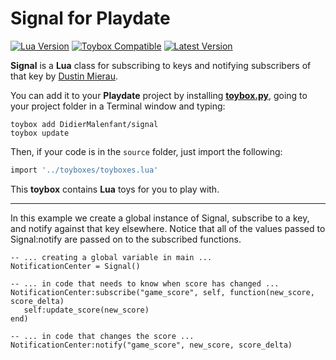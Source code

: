 # Signal for Playdate

[![Lua Version](https://img.shields.io/badge/Lua-5.4-yellowgreen)](https://lua.org) [![Toybox Compatible](https://img.shields.io/badge/toybox.py-compatible-brightgreen)](https://toyboxpy.io) [![Latest Version](https://img.shields.io/github/v/tag/DidierMalenfant/signal)](https://github.com/DidierMalenfant/signal/tags)

**Signal** is a **Lua** class for subscribing to keys and notifying subscribers of that key by [Dustin Mierau](https://github.com/mierau).

You can add it to your **Playdate** project by installing [**toybox.py**](https://toyboxpy.io), going to your project folder in a Terminal window and typing:

```console
toybox add DidierMalenfant/signal
toybox update
```

Then, if your code is in the `source` folder, just import the following:

```lua
import '../toyboxes/toyboxes.lua'
```

This **toybox** contains **Lua** toys for you to play with.

---

In this example we create a global instance of Signal, subscribe to a key, and notify against that key elsewhere. Notice that all of the values passed to Signal:notify are passed on to the subscribed functions.
```
-- ... creating a global variable in main ...
NotificationCenter = Signal()

-- ... in code that needs to know when score has changed ...
NotificationCenter:subscribe("game_score", self, function(new_score, score_delta)
   self:update_score(new_score)
end)

-- ... in code that changes the score ...
NotificationCenter:notify("game_score", new_score, score_delta)
```